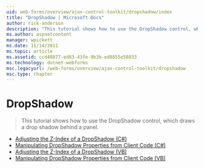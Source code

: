 ```yaml
---
uid: web-forms/overview/ajax-control-toolkit/dropshadow/index
title: "DropShadow | Microsoft Docs"
author: rick-anderson
description: "This tutorial shows how to use the DropShadow control, which draws a drop shadow behind a panel."
ms.author: aspnetcontent
manager: wpickett
ms.date: 11/14/2011
ms.topic: article
ms.assetid: ccd48877-ed83-43fe-9b3b-ed8855e58833
ms.technology: dotnet-webforms
msc.legacyurl: /web-forms/overview/ajax-control-toolkit/dropshadow
msc.type: chapter
---
```

DropShadow
====================
> This tutorial shows how to use the DropShadow control, which draws a drop shadow behind a panel.


- [Adjusting the Z-Index of a DropShadow (C#)](adjusting-the-z-index-of-a-dropshadow-cs.md)
- [Manipulating DropShadow Properties from Client Code (C#)](manipulating-dropshadow-properties-from-client-code-cs.md)
- [Adjusting the Z-Index of a DropShadow (VB)](adjusting-the-z-index-of-a-dropshadow-vb.md)
- [Manipulating DropShadow Properties from Client Code (VB)](manipulating-dropshadow-properties-from-client-code-vb.md)
